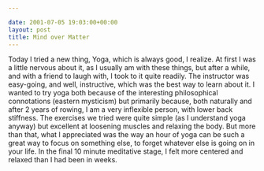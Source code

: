 ```yaml
---

date: 2001-07-05 19:03:00+00:00
layout: post
title: Mind over Matter
---
```


Today I tried a new thing, Yoga, which is always good, I realize. At first I was a little nervous about it, as I usually am with these things, but after a while, and with a friend to laugh with, I took to it quite readily. The instructor was easy-going, and well, instructive, which was the best way to learn about it. I wanted to try yoga both because of the interesting philosophical connotations (eastern mysticism) but primarily because, both naturally and after 2 years of  rowing, I am a very inflexible person, with lower back stiffness. The exercises we tried were quite simple (as I understand yoga anyway) but excellent at loosening muscles and relaxing the body. But more than that, what I appreciated was the way an hour of yoga can be such a great way to focus on something else, to forget whatever else is going on in your life. In the final 10 minute meditative stage, I felt more centered and relaxed than I had been in weeks.
